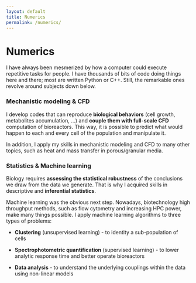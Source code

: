 ```yaml
---
layout: default
title: Numerics
permalink: /numerics/
---
```

# Numerics

I have always been mesmerized by how a computer could execute repetitive tasks for people.
I have thousands of bits of code doing things here and there; most are written Python or C++. Still, the remarkable ones revolve around
subjects down below. 

### Mechanistic modeling & CFD

I develop codes that can reproduce **biological behaviors** (cell growth, metabolites accumulation, ...) and **couple them with full-scale CFD** computation of bioreactors. This way, it is possible to predict what would happen 
to each and every cell of the population and manipulate it. 

In addition, I apply my skills in mechanistic modeling and CFD to many other topics, such as heat and mass transfer in porous/granular media.

### Statistics & Machine learning

Biology requires **assessing the statistical robustness** of the conclusions we draw from the 
data we generate. That is why I acquired skills in descriptive and **inferential statistics**. 

Machine learning was the obvious next step. Nowadays, biotechnology high throughput methods, 
such as flow cytometry and increasing HPC power, make many things possible. I apply machine learning
algorithms to three types of problems: 

* **Clustering** (unsupervised learning) - to identity a sub-population of cells

* **Spectrophotometric quantification** (supervised learning) - to lower analytic response time and better operate bioreactors

* **Data analysis** - to understand the underlying couplings within the data using non-linear models
